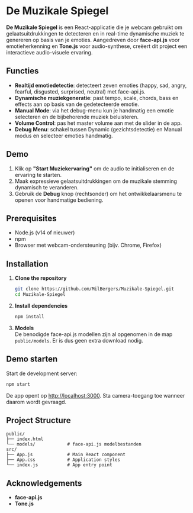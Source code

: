 # De Muzikale Spiegel

**De Muzikale Spiegel** is een React-applicatie die je webcam gebruikt om gelaatsuitdrukkingen te detecteren en in real-time dynamische muziek te genereren op basis van je emoties. Aangedreven door **face-api.js** voor emotieherkenning en **Tone.js** voor audio-synthese, creëert dit project een interactieve audio-visuele ervaring.

## Functies

- **Realtijd emotiedetectie**: detecteert zeven emoties (happy, sad, angry, fearful, disgusted, surprised, neutral) met face-api.js.
- **Dynamische muziekgeneratie**: past tempo, scale, chords, bass en effects aan op basis van de gedetecteerde emotie.
- **Manual Mode**: via het debug-menu kun je handmatig een emotie selecteren en de bijbehorende muziek beluisteren.
- **Volume Control**: pas het master volume aan met de slider in de app.
- **Debug Menu**: schakel tussen Dynamic (gezichtsdetectie) en Manual modus en selecteer emoties handmatig.

## Demo

1. Klik op **"Start Muziekervaring"** om de audio te initialiseren en de ervaring te starten.
2. Maak expressieve gelaatsuitdrukkingen om de muzikale stemming dynamisch te veranderen.
3. Gebruik de **Debug** knop (rechtsonder) om het ontwikkelaarsmenu te openen voor handmatige bediening.

## Prerequisites

- Node.js (v14 of nieuwer)
- npm
- Browser met webcam-ondersteuning (bijv. Chrome, Firefox)

## Installation

1. **Clone the repository**
   ```bash
   git clone https://github.com/MilBergers/Muzikale-Spiegel.git
   cd Muzikale-Spiegel
   ```

2. **Install dependencies**  
   ```bash
   npm install
   ```

3. **Models**  
   De benodigde face-api.js modellen zijn al opgenomen in de map `public/models`. Er is dus geen extra download nodig.

## Demo starten

Start de development server:

```bash
npm start
```

De app opent op [http://localhost:3000](http://localhost:3000). Sta camera-toegang toe wanneer daarom wordt gevraagd.


## Project Structure

```
public/
├── index.html
└── models/            # face-api.js modelbestanden
src/
├── App.js             # Main React component
├── App.css            # Application styles
└── index.js           # App entry point
```

## Acknowledgements

- **face-api.js**
- **Tone.js**
